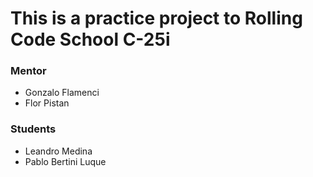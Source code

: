 # This is a practice project to Rolling Code School C-25i
### Mentor
- Gonzalo Flamenci
- Flor Pistan
### Students
- Leandro Medina
- Pablo Bertini Luque


